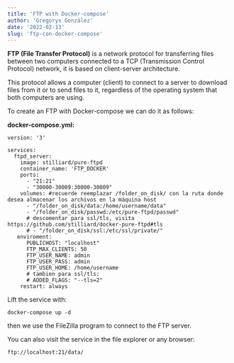 ```yaml
---
title: 'FTP with Docker-compose'
author: 'Gregorys González'
date: '2022-02-13'
slug: 'ftp-con-docker-compose'
---
```


**FTP (File Transfer Protocol)** is a network protocol for transferring files between two computers connected to a TCP (Transmission Control Protocol) network, it is based on client-server architecture.

This protocol allows a computer (client) to connect to a server to download files from it or to send files to it, regardless of the operating system that both computers are using.

To create an FTP with Docker-compose we can do it as follows:

**docker-compose.yml:**

```
version: '3'

services:
  ftpd_server:
    image: stilliard/pure-ftpd
    container_name: 'FTP_DOCKER'
    ports:
      - "21:21"
      - "30000-30009:30000-30009"
    volumes: #recuerde reemplazar /folder_on_disk/ con la ruta donde desea almacenar los archivos en la máquina host
      - "/folder_on_disk/data:/home/username/data"
      - "/folder_on_disk/passwd:/etc/pure-ftpd/passwd"
      # descomentar para ssl/tls, visita https://github.com/stilliard/docker-pure-ftpd#tls
      # - "/folder_on_disk/ssl:/etc/ssl/private/"
   enviroment:
      PUBLICHOST: "localhost"
      FTP_MAX_CLIENTS: 50
      FTP_USER_NAME: admin
      FTP_USER_PASS: admin
      FTP_USER_HOME: /home/username
      # tambien para ssl/tls:
      # ADDED_FLAGS: "--tls=2"
    restart: always
```

Lift the service with:

```
docker-compose up -d
```

then we use the FileZilla program to connect to the FTP server.

You can also visit the service in the file explorer or any browser:

```
ftp://localhost:21/data/
```
